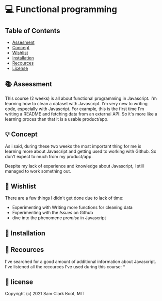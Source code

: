 # :computer: Functional programming

## Table of Contents
* [Assesment](https://github.com/samclarkb/Functional-programming#books-assessment)
* [Concept](https://github.com/samclarkb/Functional-programming#bulb-concept)
* [Wishlist](https://github.com/samclarkb/Functional-programming#memo-wishlist)
* [Installation](https://github.com/samclarkb/Functional-programming#wrench-installation)
* [Recources](https://github.com/samclarkb/Functional-programming#mag_right-recources)
* [License](https://github.com/samclarkb/Functional-programming#bookmark-license)

## :books: Assessment
This course (2 weeks) is all about functional programming in Javascript. I'm learning how to clean a dataset with Javascript. I'm very new to writing code, especially with Javascript. For example, this is the first time I'm writing a README and fetching data from an external API. So it's more like a learning proces than that it is a usable product/app.

## :bulb: Concept
As i said, during these two weeks the most important thing for me is learning more about Javascript and getting used to working with Github. So don't expect to much from my product/app.

Despite my lack of experience and knowledge about Javascript, I still managed to work something out.

## :memo: Wishlist
There are a few things I didn't get done due to lack of time:
* Experimenting with Writing more functions for cleaning data 
* Experimenting with the _Issues_ on Github
* dive into the phenomene _promise_ in Javascript

## :wrench: Installation

## :mag_right: Recources
I've searched for a good amount of additional information about Javascript. I've listened all the recources I've used during this course:
*

## :bookmark: license 
Copyright (c) 2021 Sam Clark Boot, MIT



